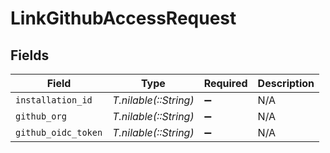 # LinkGithubAccessRequest


## Fields

| Field                 | Type                  | Required              | Description           |
| --------------------- | --------------------- | --------------------- | --------------------- |
| `installation_id`     | *T.nilable(::String)* | :heavy_minus_sign:    | N/A                   |
| `github_org`          | *T.nilable(::String)* | :heavy_minus_sign:    | N/A                   |
| `github_oidc_token`   | *T.nilable(::String)* | :heavy_minus_sign:    | N/A                   |